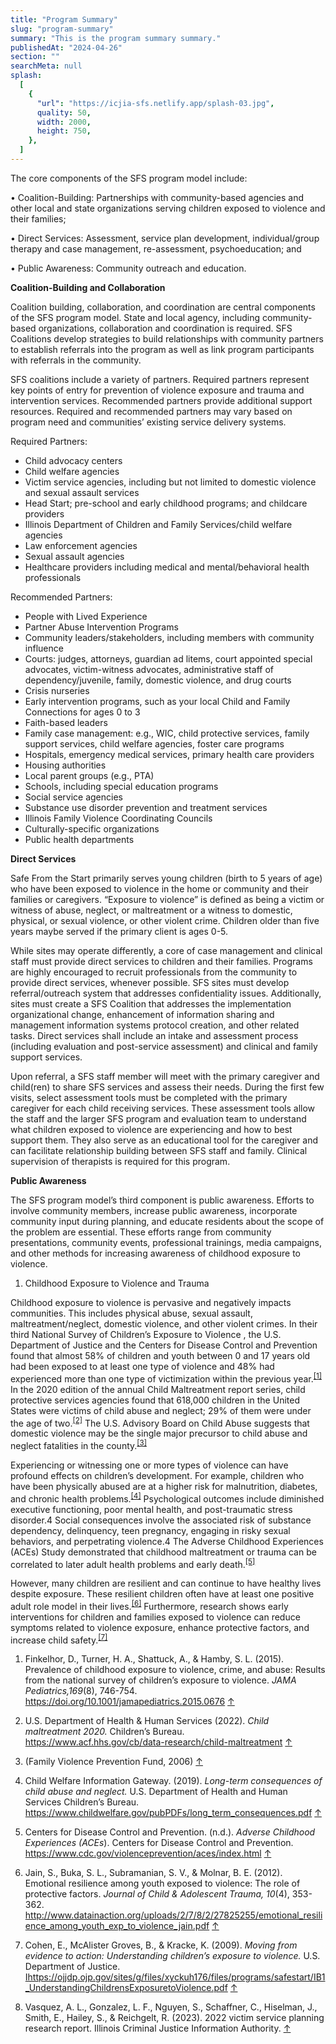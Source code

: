 ```yaml
---
title: "Program Summary"
slug: "program-summary"
summary: "This is the program summary summary."
publishedAt: "2024-04-26"
section: ""
searchMeta: null
splash:
  [
    {
      "url": "https://icjia-sfs.netlify.app/splash-03.jpg",
      quality: 50,
      width: 2000,
      height: 750,
    },
  ]
---
```


The core components of the SFS program model include:

• Coalition-Building: Partnerships with community-based agencies and other local and state organizations serving children exposed to violence and their families;

• Direct Services: Assessment, service plan development, individual/group therapy and case management, re-assessment, psychoeducation; and

• Public Awareness: Community outreach and education.

**Coalition-Building and Collaboration**

Coalition building, collaboration, and coordination are central components of the SFS program model. State and local agency, including community-based organizations, collaboration and coordination is required. SFS Coalitions develop strategies to build relationships with community partners to establish referrals into the program as well as link program participants with referrals in the community.

SFS coalitions include a variety of partners. Required partners represent key points of entry for prevention of violence exposure and trauma and intervention services. Recommended partners provide additional support resources. Required and recommended partners may vary based on program need and communities’ existing service delivery systems.

Required Partners:

- Child advocacy centers
- Child welfare agencies
- Victim service agencies, including but not limited to domestic violence and sexual assault services
- Head Start; pre-school and early childhood programs; and childcare providers
- Illinois Department of Children and Family Services/child welfare agencies
- Law enforcement agencies
- Sexual assault agencies
- Healthcare providers including medical and mental/behavioral health professionals

Recommended Partners:

- People with Lived Experience
- Partner Abuse Intervention Programs
- Community leaders/stakeholders, including members with community influence
- Courts: judges, attorneys, guardian ad litems, court appointed special advocates, victim-witness advocates, administrative staff of dependency/juvenile, family, domestic violence, and drug courts
- Crisis nurseries
- Early intervention programs, such as your local Child and Family Connections for ages 0 to 3
- Faith-based leaders
- Family case management: e.g., WIC, child protective services, family support services, child welfare agencies, foster care programs
- Hospitals, emergency medical services, primary health care providers
- Housing authorities
- Local parent groups (e.g., PTA)
- Schools, including special education programs
- Social service agencies
- Substance use disorder prevention and treatment services
- Illinois Family Violence Coordinating Councils
- Culturally-specific organizations
- Public health departments

**Direct Services**

Safe From the Start primarily serves young children (birth to 5 years of age) who have been exposed to violence in the home or community and their families or caregivers. “Exposure to violence” is defined as being a victim or witness of abuse, neglect, or maltreatment or a witness to domestic, physical, or sexual violence, or other violent crime. Children older than five years maybe served if the primary client is ages 0-5.

While sites may operate differently, a core of case management and clinical staff must provide direct services to children and their families. Programs are highly encouraged to recruit professionals from the community to provide direct services, whenever possible. SFS sites must develop referral/outreach system that addresses confidentiality issues. Additionally, sites must create a SFS Coalition that addresses the implementation organizational change, enhancement of information sharing and management information systems protocol creation, and other related tasks. Direct services shall include an intake and assessment process (including evaluation and post-service assessment) and clinical and family support services.

Upon referral, a SFS staff member will meet with the primary caregiver and child(ren) to share SFS services and assess their needs. During the first few visits, select assessment tools must be completed with the primary caregiver for each child receiving services. These assessment tools allow the staff and the larger SFS program and evaluation team to understand what children exposed to violence are experiencing and how to best support them. They also serve as an educational tool for the caregiver and can facilitate relationship building between SFS staff and family. Clinical supervision of therapists is required for this program.

**Public Awareness**

The SFS program model’s third component is public awareness. Efforts to involve community members, increase public awareness, incorporate community input during planning, and educate residents about the scope of the problem are essential. These efforts range from community presentations, community events, professional trainings, media campaigns, and other methods for increasing awareness of childhood exposure to violence.

1. Childhood Exposure to Violence and Trauma

Childhood exposure to violence is pervasive and negatively impacts communities. This includes physical abuse, sexual assault, maltreatment/neglect, domestic violence, and other violent crimes. In their third National Survey of Children’s Exposure to Violence , the U.S. Department of Justice and the Centers for Disease Control and Prevention found that almost 58% of children and youth between 0 and 17 years old had been exposed to at least one type of violence and 48% had experienced more than one type of victimization within the previous year.<sup>[\[1\]](#footnote-2)</sup> In the 2020 edition of the annual Child Maltreatment report series, child protective services agencies found that 618,000 children in the United States were victims of child abuse and neglect; 29% of them were under the age of two.<sup>[\[2\]](#footnote-3)</sup> The U.S. Advisory Board on Child Abuse suggests that domestic violence may be the single major precursor to child abuse and neglect fatalities in the county.<sup>[\[3\]](#footnote-4)</sup>

Experiencing or witnessing one or more types of violence can have profound effects on children’s development. For example, children who have been physically abused are at a higher risk for malnutrition, diabetes, and chronic health problems.<sup>[\[4\]](#footnote-5)</sup> Psychological outcomes include diminished executive functioning, poor mental health, and post-traumatic stress disorder.4 Social consequences involve the associated risk of substance dependency, delinquency, teen pregnancy, engaging in risky sexual behaviors, and perpetrating violence.4 The Adverse Childhood Experiences (ACEs) Study demonstrated that childhood maltreatment or trauma can be correlated to later adult health problems and early death.<sup>[\[5\]](#footnote-6)</sup>

However, many children are resilient and can continue to have healthy lives despite exposure. These resilient children often have at least one positive adult role model in their lives.<sup>[\[6\]](#footnote-7)</sup> Furthermore, research shows early interventions for children and families exposed to violence can reduce symptoms related to violence exposure, enhance protective factors, and increase child safety.<sup>[\[7\]](#footnote-8)</sup>

1. Finkelhor, D., Turner, H. A., Shattuck, A., & Hamby, S. L. (2015). Prevalence of childhood exposure to violence, crime, and abuse: Results from the national survey of children’s exposure to violence. _JAMA Pediatrics,169_(8), 746-754. <https://doi.org/10.1001/jamapediatrics.2015.0676> [↑](#footnote-ref-2)

2. U.S. Department of Health & Human Services (2022). _Child maltreatment 2020._ Children’s Bureau. <https://www.acf.hhs.gov/cb/data-research/child-maltreatment> [↑](#footnote-ref-3)

3. (Family Violence Prevention Fund, 2006) [↑](#footnote-ref-4)

4. Child Welfare Information Gateway. (2019). _Long-term consequences of child abuse and neglect._ U.S. Department of Health and Human Services Children’s Bureau. <https://www.childwelfare.gov/pubPDFs/long_term_consequences.pdf> [↑](#footnote-ref-5)

5. Centers for Disease Control and Prevention. (n.d.). _Adverse Childhood Experiences (ACEs_). Centers for Disease Control and Prevention. <https://www.cdc.gov/violenceprevention/aces/index.html> [↑](#footnote-ref-6)

6. Jain, S., Buka, S. L., Subramanian, S. V., & Molnar, B. E. (2012). Emotional resilience among youth exposed to violence: The role of protective factors. _Journal of Child & Adolescent Trauma, 10_(4), 353-362. <http://www.datainaction.org/uploads/2/7/8/2/27825255/emotional_resilience_among_youth_exp_to_violence_jain.pdf> [↑](#footnote-ref-7)

7. Cohen, E., McAlister Groves, B., & Kracke, K. (2009). _Moving from evidence to action: Understanding children’s exposure to violence._ U.S. Department of Justice. [Ihttps://ojjdp.ojp.gov/sites/g/files/xyckuh176/files/programs/safestart/IB1_UnderstandingChildrensExposuretoViolence.pdf](https://ojjdp.ojp.gov/sites/g/files/xyckuh176/files/programs/safestart/IB1_UnderstandingChildrensExposuretoViolence.pdf) [↑](#footnote-ref-8)

8. Vasquez, A. L., Gonzalez, L. F., Nguyen, S., Schaffner, C., Hiselman, J., Smith, E., Hailey, S., & Reichgelt, R. (2023). 2022 victim service planning research report. Illinois Criminal Justice Information Authority. [↑](#footnote-ref-9)
